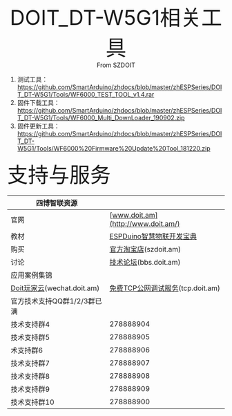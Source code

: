 <center><font size=10> DOIT_DT-W5G1相关工具 </center></font>
<center> From SZDOIT</center>

1.  测试工具：https://github.com/SmartArduino/zhdocs/blob/master/zhESPSeries/DOIT_DT-W5G1/Tools/WF6000_TEST_TOOL_v1.4.rar
2. 固件下载工具：https://github.com/SmartArduino/zhdocs/blob/master/zhESPSeries/DOIT_DT-W5G1/Tools/WF6000_Multi_DownLoader_190902.zip
3. 固件更新工具：https://github.com/SmartArduino/zhdocs/blob/master/zhESPSeries/DOIT_DT-W5G1/Tools/WF6000%20Firmware%20Update%20Tool_181220.zip



<font size=10>支持与服务</font>

| 四博智联资源                                        |                                                              |
| --------------------------------------------------- | ------------------------------------------------------------ |
| 官网                                                | [www.doit.am](http://www.doit.am/)                           |
| 教材                                                | [ESPDuino智慧物联开发宝典](https://item.taobao.com/item.htm?spm=a1z10.3-c.w4002-7420449993.9.Bgp1Ll&id=520583000610) |
| 购买                                                | [官方淘宝店](https://szdoit.taobao.com/)(szdoit.am)          |
| 讨论                                                | [技术论坛](http://bbs.doit.am/forum.php)(bbs.doit.am)        |
| 应用案例集锦                                        |                                                              |
| [Doit玩家云](http://wechat.doit.am)(wechat.doit.am) | [免费TCP公网调试服务](http://tcp.doit.am)(tcp.doit.am)       |
| 官方技术支持QQ群1/2/3群已满                         |                                                              |
| 技术支持群4                                         | 278888904                                                    |
| 技术支持群5                                         | 278888905                                                    |
| 术支持群6                                           | 278888906                                                    |
| 技术支持群7                                         | 278888907                                                    |
| 技术支持群8                                         | 278888908                                                    |
| 技术支持群9                                         | 278888909                                                    |
| 技术支持群10                                        | 278888900                                                    |
